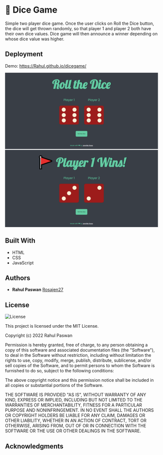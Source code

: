 # 🎲 Dice Game

Simple two player dice game. Once the user clicks on Roll the Dice button, the dice will get thrown randomly, so that player 1 and player 2 both have their own dice values. Dice game will then announce a winner depending on whose dice value was higher. 


## Deployment

Demo: https://Rahul.github.io/dicegame/

![dice-game](./images/one.png)
![dice-game](./images/two.png)


## Built With

  * HTML
  * CSS
  * JavaScript

## Authors

  * **Rahul Paswan**
    [Rosajen27](https://Rahul.github.io/)


## License

![License](https://img.shields.io/badge/license*MIT%20License-blue.svg)

This project is licensed under the MIT License.

Copyright (c) 2022 Rahul Paswan

Permission is hereby granted, free of charge, to any person obtaining a copy
of this software and associated documentation files (the "Software"), to deal
in the Software without restriction, including without limitation the rights
to use, copy, modify, merge, publish, distribute, sublicense, and/or sell
copies of the Software, and to permit persons to whom the Software is
furnished to do so, subject to the following conditions:

The above copyright notice and this permission notice shall be included in all
copies or substantial portions of the Software.

THE SOFTWARE IS PROVIDED "AS IS", WITHOUT WARRANTY OF ANY KIND, EXPRESS OR
IMPLIED, INCLUDING BUT NOT LIMITED TO THE WARRANTIES OF MERCHANTABILITY,
FITNESS FOR A PARTICULAR PURPOSE AND NONINFRINGEMENT. IN NO EVENT SHALL THE
AUTHORS OR COPYRIGHT HOLDERS BE LIABLE FOR ANY CLAIM, DAMAGES OR OTHER
LIABILITY, WHETHER IN AN ACTION OF CONTRACT, TORT OR OTHERWISE, ARISING FROM,
OUT OF OR IN CONNECTION WITH THE SOFTWARE OR THE USE OR OTHER DEALINGS IN THE
SOFTWARE.

## Acknowledgments

